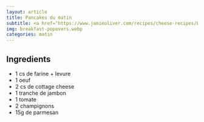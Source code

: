 ```yaml
---
layout: article
title: Pancakes du matin
subtitle: <a href="https://www.jamieoliver.com/recipes/cheese-recipes/breakfast-popovers/">Lien</a>
img: breakfast-popovers.webp
categories: matin
---
```


<div class="body">
  <h2>Ingredients</h2>
  <ul>
    <li>1 cs de farine + levure</li>
    <li>1 oeuf</li>
    <li>2 cs de cottage cheese</li>
    <li>1 tranche de jambon</li>
    <li>1 tomate</li>
    <li>2 champignons</li>
    <li>15g de parmesan</li>
  </ul>
</div>
